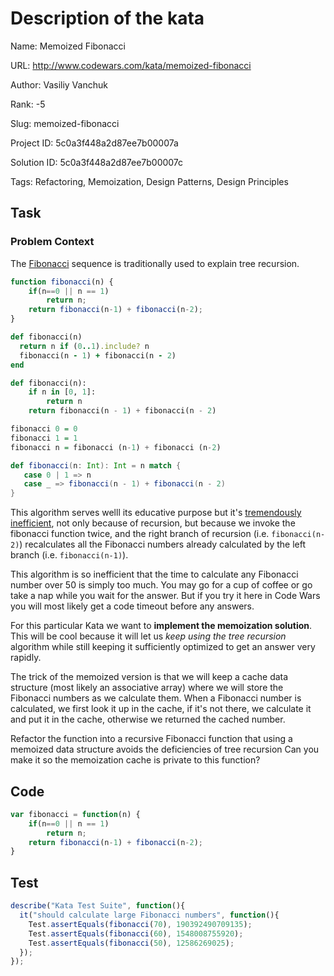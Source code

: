 # Description of the kata

Name: Memoized Fibonacci

URL: http://www.codewars.com/kata/memoized-fibonacci

Author: Vasiliy Vanchuk

Rank: -5

Slug: memoized-fibonacci

Project ID: 5c0a3f448a2d87ee7b00007a

Solution ID: 5c0a3f448a2d87ee7b00007c

Tags: Refactoring, Memoization, Design Patterns, Design Principles

## Task

### Problem Context

The [Fibonacci](http://en.wikipedia.org/wiki/Fibonacci_number) sequence is traditionally used to explain tree recursion.  

```javascript
function fibonacci(n) {
    if(n==0 || n == 1)
        return n;
    return fibonacci(n-1) + fibonacci(n-2);
}
```

```ruby
def fibonacci(n)
  return n if (0..1).include? n
  fibonacci(n - 1) + fibonacci(n - 2)
end
```

```python
def fibonacci(n):
    if n in [0, 1]:
        return n
    return fibonacci(n - 1) + fibonacci(n - 2)
```

```haskell
fibonacci 0 = 0
fibonacci 1 = 1
fibonacci n = fibonacci (n-1) + fibonacci (n-2)
```

```scala
def fibonacci(n: Int): Int = n match {
   case 0 | 1 => n
   case _ => fibonacci(n - 1) + fibonacci(n - 2)
}
```

This algorithm serves welll its educative purpose but it's [tremendously inefficient](http://mitpress.mit.edu/sicp/full-text/book/book-Z-H-11.html#%_sec_1.2.2), not only because of recursion, but because we invoke the fibonacci function twice, and the right branch of recursion (i.e. `fibonacci(n-2)`) recalculates all the Fibonacci numbers already calculated by the left branch (i.e. `fibonacci(n-1)`).

This algorithm is so inefficient that the time to calculate any Fibonacci number over 50 is simply too much. You may go for a cup of coffee or go take a nap while you wait for the answer. But if you try it here in Code Wars you will most likely get a code timeout before any answers.

For this particular Kata we want to **implement the memoization solution**. This will be cool because it will let us *keep using the tree recursion* algorithm while still keeping it sufficiently optimized to get an answer very rapidly.

The trick of the memoized version is that we will keep a cache data structure (most likely an associative array) where we will store the Fibonacci numbers as we calculate them. When a Fibonacci number is calculated, we first look it up in the cache, if it's not there, we calculate it and put it in the cache, otherwise we returned the cached number.

Refactor the function into a recursive Fibonacci function that using  a memoized data structure avoids the deficiencies of tree recursion Can you make it so the memoization cache is private to this function? 



## Code

```javascript
var fibonacci = function(n) {
    if(n==0 || n == 1)
        return n;
    return fibonacci(n-1) + fibonacci(n-2);
}
```

## Test

```javascript
describe("Kata Test Suite", function(){
  it("should calculate large Fibonacci numbers", function(){
    Test.assertEquals(fibonacci(70), 190392490709135);
    Test.assertEquals(fibonacci(60), 1548008755920);
    Test.assertEquals(fibonacci(50), 12586269025);
  });
});

```


